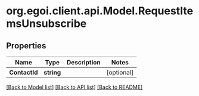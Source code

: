 # org.egoi.client.api.Model.RequestItemsUnsubscribe
## Properties

Name | Type | Description | Notes
------------ | ------------- | ------------- | -------------
**ContactId** | **string** |  | [optional] 

[[Back to Model list]](../README.md#documentation-for-models) [[Back to API list]](../README.md#documentation-for-api-endpoints) [[Back to README]](../README.md)

